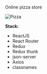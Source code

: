 Online pizza store

![Pizza](https://user-images.githubusercontent.com/33845587/112307155-a5946d00-8cb1-11eb-965a-10363b8967f9.png)

**Stack:**

- ReactJS
- React Router
- Redux
- Redux thunk
- json-server
- Axios
- classnames
